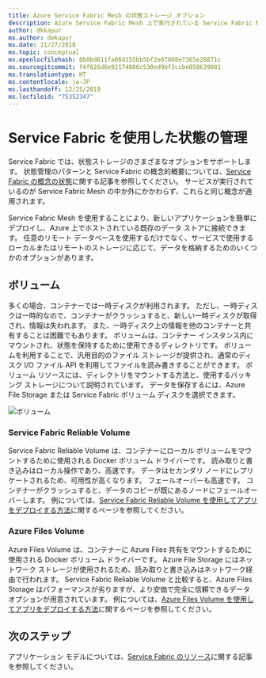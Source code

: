 ```yaml
---
title: Azure Service Fabric Mesh の状態ストレージ オプション
description: Azure Service Fabric Mesh 上で実行されている Service Fabric Mesh アプリケーションに状態を確実に格納する方法について説明します。
author: dkkapur
ms.author: dekapur
ms.date: 11/27/2018
ms.topic: conceptual
ms.openlocfilehash: 0b0bd611fa86d155bb5bf2e07808e7365e28871c
ms.sourcegitcommit: f4f626d6e92174086c530ed9bf3ccbe058639081
ms.translationtype: HT
ms.contentlocale: ja-JP
ms.lasthandoff: 12/25/2019
ms.locfileid: "75352347"
---
```

# <a name="state-management-with-service-fabric"></a>Service Fabric を使用した状態の管理

Service Fabric では、状態ストレージのさまざまなオプションをサポートします。 状態管理のパターンと Service Fabric の概念的概要については、[Service Fabric の概念の状態](/azure/service-fabric/service-fabric-concepts-state)に関する記事を参照してください。 サービスが実行されているのが Service Fabric Mesh の中か外にかかわらず、これらと同じ概念が適用されます。 

Service Fabric Mesh を使用することにより、新しいアプリケーションを簡単にデプロイし、Azure 上でホストされている既存のデータ ストアに接続できます。 任意のリモート データベースを使用するだけでなく、サービスで使用するローカルまたはリモートのストレージに応じて、データを格納するためのいくつかのオプションがあります。 

## <a name="volumes"></a>ボリューム

多くの場合、コンテナーでは一時ディスクが利用されます。 ただし、一時ディスクは一時的なので、コンテナーがクラッシュすると、新しい一時ディスクが取得され、情報は失われます。 また、一時ディスク上の情報を他のコンテナーと共有することは困難でもあります。 ボリュームは、コンテナー インスタンス内にマウントされ、状態を保持するために使用できるディレクトリです。 ボリュームを利用することで、汎用目的のファイル ストレージが提供され、通常のディスク I/O ファイル API を利用してファイルを読み書きすることができます。 ボリューム リソースには、ディレクトリをマウントする方法と、使用するバッキング ストレージについて説明されています。 データを保存するには、Azure File Storage または Service Fabric ボリューム ディスクを選択できます。

![ボリューム][image3]

### <a name="service-fabric-reliable-volume"></a>Service Fabric Reliable Volume

Service Fabric Reliable Volume は、コンテナーにローカル ボリュームをマウントするために使用される Docker ボリューム ドライバーです。 読み取りと書き込みはローカル操作であり、高速です。 データはセカンダリ ノードにレプリケートされるため、可用性が高くなります。 フェールオーバーも高速です。 コンテナーがクラッシュすると、データのコピーが既にあるノードにフェールオーバーします。 例については、[Service Fabric Reliable Volume を使用してアプリをデプロイする方法](service-fabric-mesh-howto-deploy-app-sfreliable-disk-volume.md)に関するページを参照してください。

### <a name="azure-files-volume"></a>Azure Files Volume

Azure Files Volume は、コンテナーに Azure Files 共有をマウントするために使用される Docker ボリューム ドライバーです。 Azure File Storage にはネットワーク ストレージが使用されるため、読み取りと書き込みはネットワーク経由で行われます。 Service Fabric Reliable Volume と比較すると、Azure Files Storage はパフォーマンスが劣りますが、より安価で完全に信頼できるデータ オプションが用意されています。 例については、[Azure Files Volume を使用してアプリをデプロイする方法](service-fabric-mesh-howto-deploy-app-azurefiles-volume.md)に関するページを参照してください。

## <a name="next-steps"></a>次のステップ

アプリケーション モデルについては、[Service Fabric のリソース](service-fabric-mesh-service-fabric-resources.md)に関する記事を参照してください。

[image3]: ./media/service-fabric-mesh-storing-state/volumes.png
